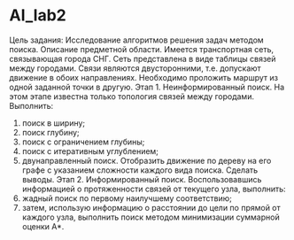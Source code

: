 # AI_lab2
Цель задания: Исследование алгоритмов решения задач методом поиска.
Описание предметной области. Имеется транспортная сеть, связывающая
города СНГ. Сеть представлена в виде таблицы связей между городами. Связи
являются двусторонними, т.е. допускают движение в обоих направлениях.
Необходимо проложить маршрут из одной заданной точки в другую.
Этап 1. Неинформированный поиск. На этом этапе известна только
топология связей между городами. Выполнить:
1) поиск в ширину;
2) поиск глубину;
3) поиск с ограничением глубины;
4) поиск с итеративным углублением;
5) двунаправленный поиск.
Отобразить движение по дереву на его графе с указанием сложности
каждого вида поиска. Сделать выводы.
Этап 2. Информированный поиск. Воспользовавшись информацией о
протяженности связей от текущего узла, выполнить:
1) жадный поиск по первому наилучшему соответствию;
2) затем, использую информацию о расстоянии до цели по прямой от
каждого узла, выполнить поиск методом минимизации суммарной оценки
А*. 
